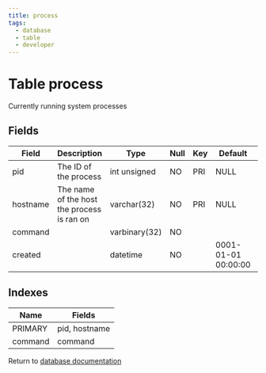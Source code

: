 ```yaml
---
title: process
tags:
  - database
  - table
  - developer
---
```

# Table process

Currently running system processes

## Fields

| Field    | Description                                | Type          | Null | Key | Default             | Extra |
| -------- | ------------------------------------------ | ------------- | ---- | --- | ------------------- | ----- |
| pid      | The ID of the process                      | int unsigned  | NO   | PRI | NULL                |       |
| hostname | The name of the host the process is ran on | varchar(32)   | NO   | PRI | NULL                |       |
| command  |                                            | varbinary(32) | NO   |     |                     |       |
| created  |                                            | datetime      | NO   |     | 0001-01-01 00:00:00 |       |

## Indexes

| Name    | Fields        |
| ------- | ------------- |
| PRIMARY | pid, hostname |
| command | command       |


Return to [database documentation](./index.md)

